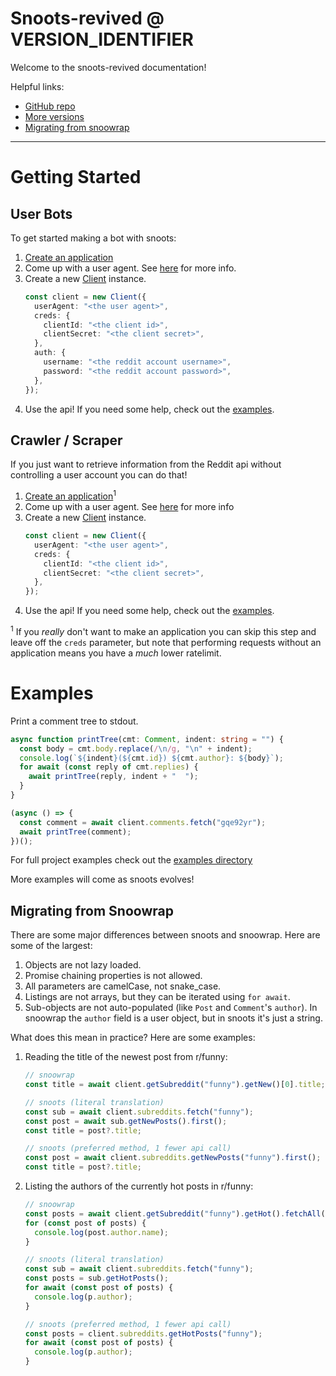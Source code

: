<!-- This README will become the documentation home page. -->

# Snoots-revived @ VERSION_IDENTIFIER

Welcome to the snoots-revived documentation!

Helpful links:

- [GitHub repo](https://github.com/ekrzeptowski/snoots-revived)
- [More versions](https://ekrzeptowski.github.io/snoots-revived/docs)
- [Migrating from snoowrap](#migrating-from-snoowrap)

---

# Getting Started

## User Bots

To get started making a bot with snoots:

1. [Create an application][creds]
1. Come up with a user agent. See [here][ua] for more info.
1. Create a new [Client][cd] instance.
   ```ts
   const client = new Client({
     userAgent: "<the user agent>",
     creds: {
       clientId: "<the client id>",
       clientSecret: "<the client secret>",
     },
     auth: {
       username: "<the reddit account username>",
       password: "<the reddit account password>",
     },
   });
   ```
1. Use the api! If you need some help, check out the [examples](#examples).

## Crawler / Scraper

If you just want to retrieve information from the Reddit api without controlling
a user account you can do that!

1. [Create an application][creds]<sup>1</sup>
1. Come up with a user agent. See [here][ua] for more info
1. Create a new [Client][cd] instance.
   ```ts
   const client = new Client({
     userAgent: "<the user agent>",
     creds: {
       clientId: "<the client id>",
       clientSecret: "<the client secret>",
     },
   });
   ```
1. Use the api! If you need some help, check out the [examples](#examples).

<sup>1</sup> If you _really_ don't want to make an application you can skip this
step and leave off the `creds` parameter, but note that performing requests
without an application means you have a _much_ lower ratelimit.

# Examples

Print a comment tree to stdout.

```ts
async function printTree(cmt: Comment, indent: string = "") {
  const body = cmt.body.replace(/\n/g, "\n" + indent);
  console.log(`${indent}(${cmt.id}) ${cmt.author}: ${body}`);
  for await (const reply of cmt.replies) {
    await printTree(reply, indent + "  ");
  }
}

(async () => {
  const comment = await client.comments.fetch("gqe92yr");
  await printTree(comment);
})();
```

For full project examples check out the [examples directory][exdir]

More examples will come as snoots evolves!

## Migrating from Snoowrap

There are some major differences between snoots and snoowrap. Here are some of
the largest:

1. Objects are not lazy loaded.
1. Promise chaining properties is not allowed.
1. All parameters are camelCase, not snake_case.
1. Listings are not arrays, but they can be iterated using `for await`.
1. Sub-objects are not auto-populated (like `Post` and `Comment`'s `author`). In
   snoowrap the `author` field is a user object, but in snoots it's just a
   string.

What does this mean in practice? Here are some examples:

1. Reading the title of the newest post from r/funny:

   ```ts
   // snoowrap
   const title = await client.getSubreddit("funny").getNew()[0].title;

   // snoots (literal translation)
   const sub = await client.subreddits.fetch("funny");
   const post = await sub.getNewPosts().first();
   const title = post?.title;

   // snoots (preferred method, 1 fewer api call)
   const post = await client.subreddits.getNewPosts("funny").first();
   const title = post?.title;
   ```

1. Listing the authors of the currently hot posts in r/funny:

   ```ts
   // snoowrap
   const posts = await client.getSubreddit("funny").getHot().fetchAll();
   for (const post of posts) {
     console.log(post.author.name);
   }

   // snoots (literal translation)
   const sub = await client.subreddits.fetch("funny");
   const posts = sub.getHotPosts();
   for await (const post of posts) {
     console.log(p.author);
   }

   // snoots (preferred method, 1 fewer api call)
   const posts = client.subreddits.getHotPosts("funny");
   for await (const post of posts) {
     console.log(p.author);
   }
   ```

<!-- Links -->

[cd]: ./classes/Client.html
[ua]: ./interfaces/ClientOptions.html#userAgent
[creds]: ./interfaces/Credentials.html
[exdir]: https://github.com/ekrzeptowski/snoots-revived/blob/master/examples
